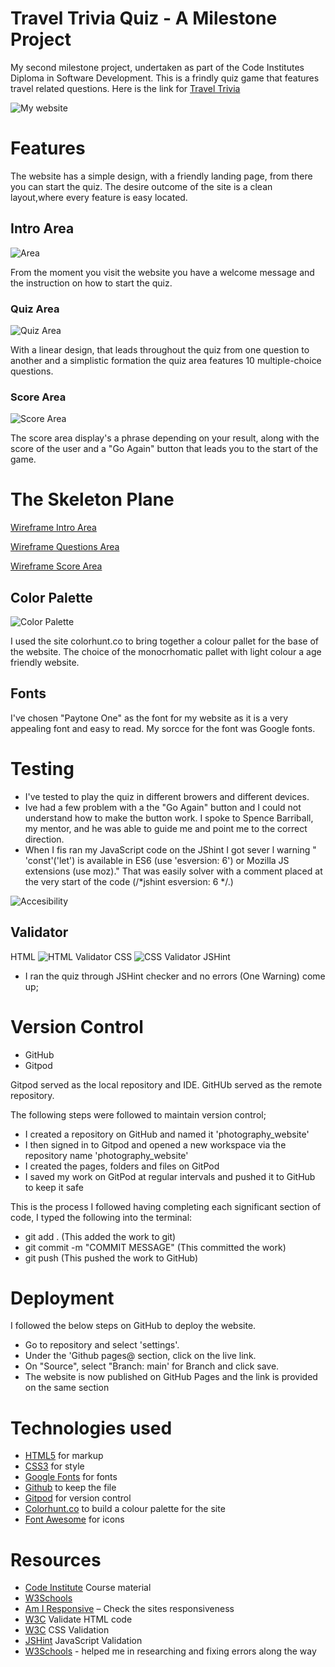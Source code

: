 # Travel Trivia Quiz - A Milestone Project

My second milestone project, undertaken as part of the Code Institutes Diploma in Software Development. This is a frindly quiz game 
that features travel related questions. Here is the link for [Travel Trivia](https://sabrinastoekly.github.io/quiz_website/)

<img src="assets/readme_imgs/responsive_img.jpg" alt="My website">

# Features

The website has a simple design, with a friendly landing page, from there you can start the quiz.
The desire outcome of the site is a clean layout,where every feature is easy located.

## Intro Area 

 <img src="assets/readme_imgs/Intro_area.jpg" alt="Area">

From the moment you visit the website you have a welcome message and the instruction on how to start the quiz. 

### Quiz Area

<img src="assets/readme_imgs/Question_area.jpg" alt="Quiz Area">

With a linear design, that leads throughout the quiz from one question to another and a simplistic formation the quiz area features 10  multiple-choice questions.

### Score Area 

<img src="assets/readme_imgs/Go_again_area.jpg" alt="Score Area">

The score area display's a phrase depending on your result, along with the score of the user and a "Go Again" button that leads you to the start of the game.

# The Skeleton Plane 

[Wireframe Intro Area](assets/readme_imgs/Wireframe_intro.jpg)

[Wireframe Questions Area](assets/readme_imgs/Wireframe_questions.jpg)

[Wireframe Score Area](assets/readme_imgs/Wireframe_score.jpg)

##  Color Palette 

<img src="assets/readme_imgs/colorpallet.jpg" alt="Color Palette">

I used the site colorhunt.co to bring together a colour pallet for the base of the website. The choice of the monocrhomatic pallet with light colour a age friendly website.

## Fonts 

I've chosen "Paytone One" as the font for my website as it is a very appealing font and easy to read. My sorcce for the font was Google fonts.

# Testing
 
  - I've tested to play the quiz in different browers and different devices.
  - Ive had a few problem with a the "Go Again" button and I could not understand how to make the  button work. I spoke to Spence Barriball, my mentor, and he was able to guide me and point me to the correct direction.
  - When I fis ran my JavaScript code on the JShint I got sever l warning "	'const'('let') is available in ES6 (use 'esversion: 6') or Mozilla JS extensions (use moz)." That was easily solver with a comment placed at the very start of the code (/*jshint esversion: 6 */.)

 <img src="assets/readme_imgs/Accessibility.jpg" alt="Accesibility">

  ## Validator 

  HTML
<img src="assets/readme_imgs/HTMLtest.jpg" alt="HTML Validator">
  CSS
 <img src="assets/readme_imgs/CSStest.jpg" alt="CSS Validator">
 JSHint
  - I ran the quiz through JSHint checker and no errors (One Warning) come up;

# Version Control 

- GitHub
- Gitpod

Gitpod served as the local repository and IDE. 
GitHUb served as the remote repository. 

The following steps were followed to maintain version control;

- I created a repository on GitHub and named it 'photography_website' 
- I then signed in to Gitpod and opened a new workspace via the repository name 'photography_website'
- I created the pages, folders and files on GitPod
- I saved my work on GitPod at regular intervals and pushed it to GitHub to keep it safe

This is the process I followed having completing each significant section of code, I typed the following into the terminal:
- git add . (This added the work to git)
- git commit -m "COMMIT MESSAGE" (This committed the work)
- git push (This pushed the work to GitHub)



# Deployment 

I followed the below steps on GitHub to deploy the website. 

- Go to repository and select 'settings'. 
- Under the 'Github pages@ section, click on the live link. 
- On "Source", select "Branch: main' for Branch and click save.
- The website is now published on GitHub Pages and the link is provided on the same section

# Technologies used
- [HTML5](https://en.wikipedia.org/wiki/HTML) for markup 
- [CSS3](https://en.wikipedia.org/wiki/CSS) for style 
- [Google Fonts](https://fonts.google.com/) for fonts 
- [Github]( https://github.com/) to keep the file 
- [Gitpod]( https://www.gitpod.io/) for version control
- [Colorhunt.co](https://colorhunt.co/) to build a colour palette for the site 
- [Font Awesome](https://fontawesome.com/v5.15/icons) for icons

# Resources
- [Code Institute](https://codeinstitute.net/) Course material
- [W3Schools]( https://www.w3schools.com/) 
- [Am I Responsive](http://ami.responsivedesign.is/) – Check the sites responsiveness
- [W3C](https://validator.w3.org/) Validate HTML code
- [W3C]( https://jigsaw.w3.org/css-validator/) CSS Validation
- [JSHint](https://jshint.com/) JavaScript Validation  
- [W3Schools](https://www.w3schools.com/) - helped me in researching and fixing errors along the way

